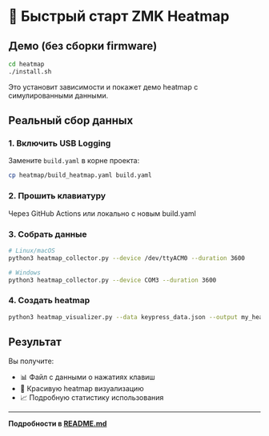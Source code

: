 # 🚀 Быстрый старт ZMK Heatmap

## Демо (без сборки firmware)

```bash
cd heatmap
./install.sh
```

Это установит зависимости и покажет демо heatmap с симулированными данными.

## Реальный сбор данных

### 1. Включить USB Logging

Замените `build.yaml` в корне проекта:

```bash
cp heatmap/build_heatmap.yaml build.yaml
```

### 2. Прошить клавиатуру  

Через GitHub Actions или локально с новым build.yaml

### 3. Собрать данные

```bash
# Linux/macOS
python3 heatmap_collector.py --device /dev/ttyACM0 --duration 3600

# Windows  
python3 heatmap_collector.py --device COM3 --duration 3600
```

### 4. Создать heatmap

```bash
python3 heatmap_visualizer.py --data keypress_data.json --output my_heatmap.png
```

## Результат

Вы получите:
- 📊 Файл с данными о нажатиях клавиш
- 🎨 Красивую heatmap визуализацию  
- 📈 Подробную статистику использования

---

**Подробности в [README.md](README.md)**